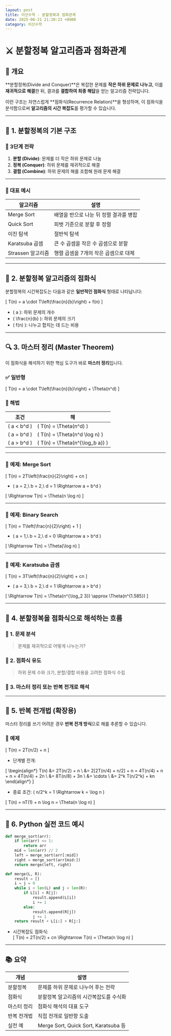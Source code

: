 ```yaml
---
layout: post
title: 이산수학 - 분할정복과 점화관계
date: 2025-06-21 21:20:23 +0900
category: 이산수학
---
```

# ⚔️ 분할정복 알고리즘과 점화관계

## 📌 개요

**분할정복(Divide and Conquer)**은 복잡한 문제를 **작은 하위 문제로 나누고**, 이를 **재귀적으로 해결**한 뒤, 결과를 **결합하여 최종 해답**을 얻는 알고리즘 전략입니다.

이런 구조는 자연스럽게 **점화식(Recurrence Relation)**을 형성하며, 이 점화식을 분석함으로써 **알고리즘의 시간 복잡도**를 평가할 수 있습니다.

---

## 🧠 1. 분할정복의 기본 구조

### 🔹 3단계 전략

1. **분할 (Divide)**: 문제를 더 작은 하위 문제로 나눔  
2. **정복 (Conquer)**: 하위 문제를 재귀적으로 해결  
3. **결합 (Combine)**: 하위 문제의 해를 조합해 원래 문제 해결

---

### 🎯 대표 예시

| 알고리즘 | 설명 |
|----------|------|
| Merge Sort | 배열을 반으로 나눈 뒤 정렬 결과를 병합 |
| Quick Sort | 피벗 기준으로 분할 후 정렬 |
| 이진 탐색 | 절반씩 탐색 |
| Karatsuba 곱셈 | 큰 수 곱셈을 작은 수 곱셈으로 분할 |
| Strassen 알고리즘 | 행렬 곱셈을 7개의 작은 곱셈으로 대체 |

---

## 📐 2. 분할정복 알고리즘의 점화식

분할정복의 시간복잡도는 다음과 같은 **일반적인 점화식** 형태로 나타납니다:

\[
T(n) = a \cdot T\left(\frac{n}{b}\right) + f(n)
\]

- \( a \): 하위 문제의 개수  
- \( \frac{n}{b} \): 하위 문제의 크기  
- \( f(n) \): 나누고 합치는 데 드는 비용

---

## 🔍 3. 마스터 정리 (Master Theorem)

이 점화식을 해석하기 위한 핵심 도구가 바로 **마스터 정리**입니다.

### ✅ 일반형

\[
T(n) = a \cdot T\left(\frac{n}{b}\right) + \Theta(n^d)
\]

### 📌 해법

| 조건 | 해 |
|------|----|
| \( a < b^d \) | \( T(n) = \Theta(n^d) \) |
| \( a = b^d \) | \( T(n) = \Theta(n^d \log n) \) |
| \( a > b^d \) | \( T(n) = \Theta(n^{\log_b a}) \) |

---

### 🎯 예제: Merge Sort

\[
T(n) = 2T\left(\frac{n}{2}\right) + cn
\]

- \( a = 2,\ b = 2,\ d = 1 \Rightarrow a = b^d \)

\[
\Rightarrow T(n) = \Theta(n \log n)
\]

---

### 🎯 예제: Binary Search

\[
T(n) = T\left(\frac{n}{2}\right) + 1
\]

- \( a = 1,\ b = 2,\ d = 0 \Rightarrow a > b^d \)

\[
\Rightarrow T(n) = \Theta(\log n)
\]

---

### 🎯 예제: Karatsuba 곱셈

\[
T(n) = 3T\left(\frac{n}{2}\right) + cn
\]

- \( a = 3,\ b = 2,\ d = 1 \Rightarrow a > b^d \)

\[
\Rightarrow T(n) = \Theta(n^{\log_2 3}) \approx \Theta(n^{1.585})
\]

---

## 🔎 4. 분할정복을 점화식으로 해석하는 흐름

### 🔹 1. 문제 분석

> 문제를 재귀적으로 어떻게 나누는가?

### 🔹 2. 점화식 유도

> 하위 문제 수와 크기, 분할/결합 비용을 고려한 점화식 수립

### 🔹 3. 마스터 정리 또는 반복 전개로 해석

---

## 🧮 5. 반복 전개법 (확장용)

마스터 정리를 쓰기 어려운 경우 **반복 전개 방식**으로 해를 추론할 수 있습니다.

### 🎯 예제

\[
T(n) = 2T(n/2) + n
\]

- 단계별 전개:

\[
\begin{align*}
T(n) &= 2T(n/2) + n \\
     &= 2[2T(n/4) + n/2] + n = 4T(n/4) + n + n = 4T(n/4) + 2n \\
     &= 8T(n/8) + 3n \\
     &= \cdots \\
     &= 2^k T(n/2^k) + kn
\end{align*}
\]

- 종료 조건: \( n/2^k = 1 \Rightarrow k = \log n \)

\[
T(n) = nT(1) + n \log n = \Theta(n \log n)
\]

---

## 🤖 6. Python 실전 코드 예시

```python
def merge_sort(arr):
    if len(arr) <= 1:
        return arr
    mid = len(arr) // 2
    left = merge_sort(arr[:mid])
    right = merge_sort(arr[mid:])
    return merge(left, right)

def merge(L, R):
    result = []
    i = j = 0
    while i < len(L) and j < len(R):
        if L[i] < R[j]:
            result.append(L[i])
            i += 1
        else:
            result.append(R[j])
            j += 1
    return result + L[i:] + R[j:]
```

- 시간복잡도 점화식:  
\[
T(n) = 2T(n/2) + cn \Rightarrow T(n) = \Theta(n \log n)
\]

---

## 📚 요약

| 개념 | 설명 |
|------|------|
| 분할정복 | 문제를 하위 문제로 나누어 푸는 전략 |
| 점화식 | 분할정복 알고리즘의 시간복잡도를 수식화 |
| 마스터 정리 | 점화식 해석의 대표 도구 |
| 반복 전개법 | 직접 전개로 일반항 도출 |
| 실전 예 | Merge Sort, Quick Sort, Karatsuba 등 |